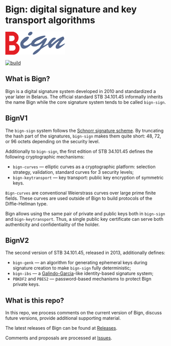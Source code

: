 # Bign: digital signature and key transport algorithms

![](figs/bign-logo-small.png)

[![build](https://github.com/bcrypto/bign/actions/workflows/build.yaml/badge.svg)](https://github.com/bcrypto/bign/actions/workflows/build.yaml)

## What is Bign?

Bign is a digital signature system developed in 2010 and standardized a year
later in Belarus. The official standard STB 34.101.45 informally inherits the 
name Bign while the core signature system tends to be called `bign-sign`.

## BignV1

The `bign-sign` system follows the 
[Schnorr signature scheme](https://en.wikipedia.org/wiki/Schnorr_signature). 
By truncating the hash part of the signatures, `bign-sign` makes them quite short: 
48, 72, or 96 octets depending on the security level. 

Additionally to `bign-sign`, the first edition of STB 34.101.45 defines the 
following cryptographic mechanisms:
- `bign-curves` — elliptic curves as a cryptographic platform: 
   selection strategy, validation, standard curves for 3 security levels;
- `bign-keytransport` — key transport: public key encryption of symmetric keys.

`Bign-curves` are conventional Weierstrass curves over large prime finite fields. 
These curves are used outside of Bign to build protocols of the Diffie-Hellman 
type.

Bign allows using the same pair of private and public keys both in 
`bign-sign` and `bign-keytransport`. Thus, a single public key certificate
can serve both authenticity and confidentiality of the holder.

## BignV2

The second version of STB 34.101.45, released in 2013, additionally defines:
- `bign-genk` — an algorithm for generating ephemeral keys during signature 
  creation to make `bign-sign` fully deterministic;
- `bign-ibs` — a [Galindo-Garcia](https://link.springer.com/chapter/10.1007/978-3-642-02384-2_9)-like 
  identity-based signature system; 
- `PBKDF2` and `PBES2` — password-based mechanisms to protect Bign private keys. 

## What is this repo?

In this repo, we process comments on the current version of Bign,
discuss future versions, provide additional supporting material.

The latest releases of Bign can be found at 
[Releases](https://github.com/bcrypto/bign/releases).

Comments and proposals are processed at 
[Issues](https://github.com/bcrypto/bign/issues). 

